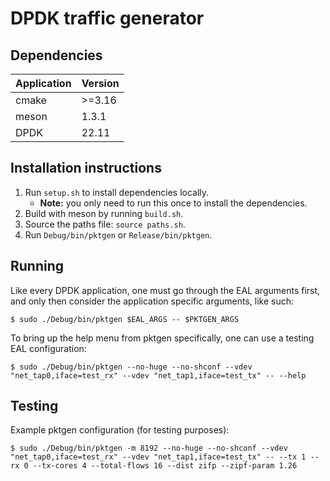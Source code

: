 # DPDK traffic generator

## Dependencies

| Application | Version |
| ----------- | ------- |
| cmake       | >=3.16  |
| meson       | 1.3.1   |
| DPDK        | 22.11   |

## Installation instructions

1. Run `setup.sh` to install dependencies locally.
   - **Note:** you only need to run this once to install the dependencies.
2. Build with meson by running `build.sh`.
3. Source the paths file: `source paths.sh`.
4. Run `Debug/bin/pktgen` or `Release/bin/pktgen`.

## Running

Like every DPDK application, one must go through the EAL arguments first, and only then consider the application specific arguments, like such:

```
$ sudo ./Debug/bin/pktgen $EAL_ARGS -- $PKTGEN_ARGS
```

To bring up the help menu from pktgen specifically, one can use a testing EAL configuration:

```
$ sudo ./Debug/bin/pktgen --no-huge --no-shconf --vdev "net_tap0,iface=test_rx" --vdev "net_tap1,iface=test_tx" -- --help
```

## Testing

Example pktgen configuration (for testing purposes):

```
$ sudo ./Debug/bin/pktgen -m 8192 --no-huge --no-shconf --vdev "net_tap0,iface=test_rx" --vdev "net_tap1,iface=test_tx" -- --tx 1 --rx 0 --tx-cores 4 --total-flows 16 --dist zifp --zipf-param 1.26
```
